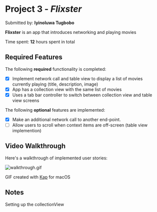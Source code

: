 # Project 3 - *Flixster*

Submitted by: **Iyinoluwa Tugbobo**

**Flixster** is an app that introduces networking and playing movies

Time spent: **12** hours spent in total

## Required Features

The following **required** functionality is completed:

- [x] Implement network call and table view to display a list of movies currently playing (title, description, image)
- [x] App has a collection view with the same list of movies
- [x] Uses a tab bar controller to switch between collection view and table view screens

The following **optional** features are implemented:

- [x] Make an additional network call to another end-point.
- [ ] Allow users to scroll when context items are off-screen (table view implemention)

## Video Walkthrough

Here's a walkthrough of implemented user stories:

![walkthrough.gif](walkthrough.gif)

GIF created with [Kap](https://getkap.co/) for macOS

## Notes

Setting up the collectionView
